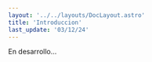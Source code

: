 ```yaml
---
layout: '../../layouts/DocLayout.astro'
title: 'Introduccion'
last_update: '03/12/24'
---
```


En desarrollo...